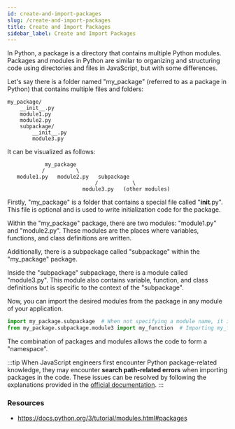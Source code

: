 ```yaml
---
id: create-and-import-packages
slug: /create-and-import-packages
title: Create and Import Packages
sidebar_label: Create and Import Packages
---
```


In Python, a package is a directory that contains multiple Python modules. Packages and modules in Python are similar to organizing and structuring code using directories and files in JavaScript, but with some differences.


Let's say there is a folder named "my_package" (referred to as a package in Python) that contains multiple files and folders:

```
my_package/
    __init__.py
    module1.py
    module2.py
    subpackage/
        __init__.py
        module3.py
```

It can be visualized as follows:

```
            my_package
           /          \
   module1.py   module2.py   subpackage
                            /           \
                        module3.py   (other modules)
```

Firstly, "my_package" is a folder that contains a special file called "__init__.py". This file is optional and is used to write initialization code for the package.

Within the "my_package" package, there are two modules: "module1.py" and "module2.py". These modules are the places where variables, functions, and class definitions are written.

Additionally, there is a subpackage called "subpackage" within the "my_package" package.

Inside the "subpackage" subpackage, there is a module called "module3.py". This module also contains variable, function, and class definitions but is specific to the context of the "subpackage".

Now, you can import the desired modules from the package in any module of your application.

```python
import my_package.subpackage  # When not specifying a module name, it imports the members from __init__.py, similar to the index.js file in a JavaScript project
from my_package.subpackage.module3 import my_function  # Importing my_function from module3.py
```

The combination of packages and modules allows the code to form a "namespace".

:::tip
When JavaScript engineers first encounter Python package-related knowledge, they may encounter **search path-related errors** when importing packages in the code. These issues can be resolved by following the explanations provided in the [official documentation](https://docs.python.org/3/tutorial/modules.html#the-module-search-path).
:::

### Resources

- https://docs.python.org/3/tutorial/modules.html#packages

